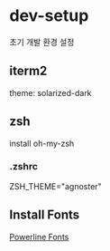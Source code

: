 # dev-setup
초기 개발 환경 설정

## iterm2
theme: solarized-dark

## zsh
install oh-my-zsh
### .zshrc
ZSH_THEME="agnoster"

## Install Fonts
[Powerline Fonts](https://github.com/powerline/fonts)
